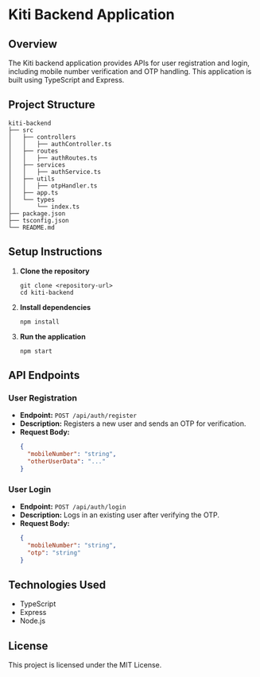 # Kiti Backend Application

## Overview
The Kiti backend application provides APIs for user registration and login, including mobile number verification and OTP handling. This application is built using TypeScript and Express.

## Project Structure
```
kiti-backend
├── src
│   ├── controllers
│   │   ├── authController.ts
│   ├── routes
│   │   ├── authRoutes.ts
│   ├── services
│   │   ├── authService.ts
│   ├── utils
│   │   ├── otpHandler.ts
│   ├── app.ts
│   └── types
│       └── index.ts
├── package.json
├── tsconfig.json
└── README.md
```

## Setup Instructions

1. **Clone the repository**
   ```
   git clone <repository-url>
   cd kiti-backend
   ```

2. **Install dependencies**
   ```
   npm install
   ```

3. **Run the application**
   ```
   npm start
   ```

## API Endpoints

### User Registration
- **Endpoint:** `POST /api/auth/register`
- **Description:** Registers a new user and sends an OTP for verification.
- **Request Body:**
  ```json
  {
    "mobileNumber": "string",
    "otherUserData": "..."
  }
  ```

### User Login
- **Endpoint:** `POST /api/auth/login`
- **Description:** Logs in an existing user after verifying the OTP.
- **Request Body:**
  ```json
  {
    "mobileNumber": "string",
    "otp": "string"
  }
  ```

## Technologies Used
- TypeScript
- Express
- Node.js

## License
This project is licensed under the MIT License.
